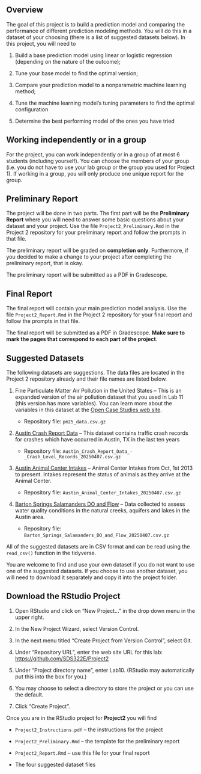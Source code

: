 ## Overview

The goal of this project is to build a prediction model and comparing
the performance of different prediction modeling methods. You will do
this in a dataset of your choosing (there is a list of suggested
datasets below). In this project, you will need to

1.  Build a base prediction model using linear or logistic regression
    (depending on the nature of the outcome);

2.  Tune your base model to find the optimal version;

3.  Compare your prediction model to a nonparametric machine learning
    method;

4.  Tune the machine learning model’s tuning parameters to find the
    optimal configuration

5.  Determine the best performing model of the ones you have tried

## Working independently or in a group

For the project, you can work independently or in a group of at most 6
students (including yourself). You can choose the members of your group
(i.e. you do not have to use your lab group or the group you used for
Project 1). If working in a group, you will only produce one unique
report for the group.

## Preliminary Report

The project will be done in two parts. The first part will be the
**Preliminary Report** where you will need to answer some basic
questions about your dataset and your project. Use the file
`Project2_Preliminary.Rmd` in the Project 2 repository for your
preliminary report and follow the prompts in that file.

The preliminary report will be graded on **completion only**.
Furthermore, if you decided to make a change to your project after
completing the preliminary report, that is okay.

The preliminary report will be submitted as a PDF in Gradescope.

## Final Report

The final report will contain your main prediction model analysis. Use
the file `Project2_Report.Rmd` in the Project 2 repository for your
final report and follow the prompts in that file.

The final report will be submitted as a PDF in Gradescope. **Make sure
to mark the pages that correspond to each part of the project**.

## Suggested Datasets

The following datasets are suggestions. The data files are located in
the Project 2 repository already and their file names are listed below.

1.  Fine Particulate Matter Air Pollution in the United States – This is
    an expanded version of the air pollution dataset that you used in
    Lab 11 (this version has more variables). You can learn more about
    the variables in this dataset at the [Open Case Studies web
    site](https://www.opencasestudies.org/ocs-bp-air-pollution/#Our_outcome_variable).

    -   Repository file: `pm25_data.csv.gz`

2.  [Austin Crash Report
    Data](https://data.austintexas.gov/Transportation-and-Mobility/Austin-Crash-Report-Data-Crash-Level-Records/y2wy-tgr5/about_data)
    – This dataset contains traffic crash records for crashes which have
    occurred in Austin, TX in the last ten years

    -   Repository file:
        `Austin_Crash_Report_Data_-_Crash_Level_Records_20250407.csv.gz`

3.  [Austin Animal Center
    Intakes](https://data.austintexas.gov/Health-and-Community-Services/Austin-Animal-Center-Intakes/wter-evkm/about_data)
    – Animal Center Intakes from Oct, 1st 2013 to present. Intakes
    represent the status of animals as they arrive at the Animal Center.

    -   Repository file: `Austin_Animal_Center_Intakes_20250407.csv.gz`

4.  [Barton Springs Salamanders DO and
    Flow](https://data.austintexas.gov/Environment/Barton-Springs-Salamanders-DO-and-Flow/pyic-v8yf/about_data)
    – Data collected to assess water quality conditions in the natural
    creeks, aquifers and lakes in the Austin area.

    -   Repository file:
        `Barton_Springs_Salamanders_DO_and_Flow_20250407.csv.gz`

All of the suggested datasets are in CSV format and can be read using
the `read_csv()` function in the tidyverse.

You are welcome to find and use your own dataset if you do not want to
use one of the suggested datasets. If you choose to use another dataset,
you will need to download it separately and copy it into the project
folder.

## Download the RStudio Project

1.  Open RStudio and click on “New Project…” in the drop down menu in
    the upper right.

2.  In the New Project Wizard, select Version Control.

3.  In the next menu titled “Create Project from Version Control”,
    select Git.

4.  Under “Repository URL”, enter the web site URL for this lab:
    <https://github.com/SDS322E/Project2>

5.  Under “Project directory name”, enter Lab10. (RStudio may
    automatically put this into the box for you.)

6.  You may choose to select a directory to store the project or you can
    use the default.

7.  Click “Create Project”.

Once you are in the RStudio project for **Project2** you will find

-   `Project2_Instructions.pdf` – the instructions for the project

-   `Project2_Preliminary.Rmd` – the template for the preliminary report

-   `Project2_Report.Rmd` – use this file for your final report

-   The four suggested dataset files
